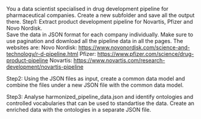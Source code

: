 You a data scientist specialised in drug development pipeline for pharmaceutical companies. 
Create a new subfolder and save all the output there. 
Step1: Extract product development pipeline for Novartis, Pfizer and Novo Nordisk.  
Save the data in JSON format for each company individually. 
Make sure to use pagination and download all the pipeline data in all the pages. 
The websites are:
Novo Nordisk: https://www.novonordisk.com/science-and-technology/r-d-pipeline.html
Pfizer: https://www.pfizer.com/science/drug-product-pipeline
Novartis: https://www.novartis.com/research-development/novartis-pipeline

Step2: Using the JSON files as input, create a common data model and combine the files under a new JSON file with the common data model. 

Step3: Analyse harmonized_pipeline_data.json and identify ontologies and controlled vocabularies that can be used to standartise the data. Create an enriched data with the ontologies in a separate JSON file. 